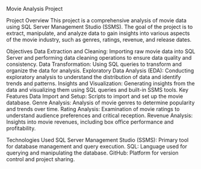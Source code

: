 Movie Analysis Project

Project Overview
This project is a comprehensive analysis of movie data using SQL Server Management Studio (SSMS).
The goal of the project is to extract, manipulate, and analyze data to gain insights 
into various aspects of the movie industry, such as genres, ratings, revenue, and release dates.

Objectives
Data Extraction and Cleaning: Importing raw movie data into SQL Server and performing data cleaning operations to ensure data quality and consistency.
Data Transformation: Using SQL queries to transform and organize the data for analysis.
Exploratory Data Analysis (EDA): Conducting exploratory analysis to understand the distribution of data and identify trends and patterns.
Insights and Visualization: Generating insights from the data and visualizing them using SQL queries and built-in SSMS tools.
Key Features
Data Import and Setup: Scripts to import and set up the movie database.
Genre Analysis: Analysis of movie genres to determine popularity and trends over time.
Rating Analysis: Examination of movie ratings to understand audience preferences and critical reception.
Revenue Analysis: Insights into movie revenues, including box office performance and profitability.

Technologies Used
SQL Server Management Studio (SSMS): Primary tool for database management and query execution.
SQL: Language used for querying and manipulating the database.
GitHub: Platform for version control and project sharing.
